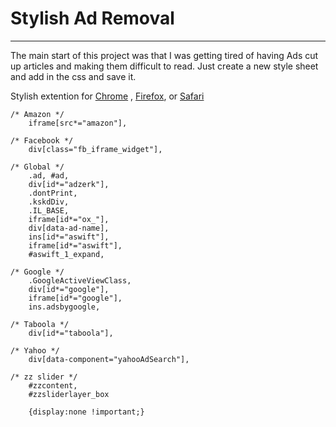 # Stylish Ad Removal
---
The main start of this project was that I was getting tired of having Ads cut up articles and making them difficult to read.
Just create a new style sheet and add in the css and save it.


Stylish extention for [Chrome](https://chrome.google.com/webstore/detail/stylish/fjnbnpbmkenffdnngjfgmeleoegfcffe?hl=en)
, [Firefox](https://addons.mozilla.org/en-US/firefox/addon/stylish/), or [Safari](http://sobolev.us/stylish/)

```
/* Amazon */
    iframe[src*="amazon"],

/* Facebook */
    div[class="fb_iframe_widget"],

/* Global */
    .ad, #ad,
    div[id*="adzerk"],
    .dontPrint,
    .kskdDiv,
    .IL_BASE,
    iframe[id*="ox_"],
    div[data-ad-name],
    ins[id*="aswift"],
    iframe[id*="aswift"],
    #aswift_1_expand,

/* Google */
    .GoogleActiveViewClass,
    div[id*="google"],
    iframe[id*="google"],
    ins.adsbygoogle,

/* Taboola */
    div[id*="taboola"],

/* Yahoo */
    div[data-component="yahooAdSearch"],

/* zz slider */
    #zzcontent,
    #zzsliderlayer_box

    {display:none !important;}

```